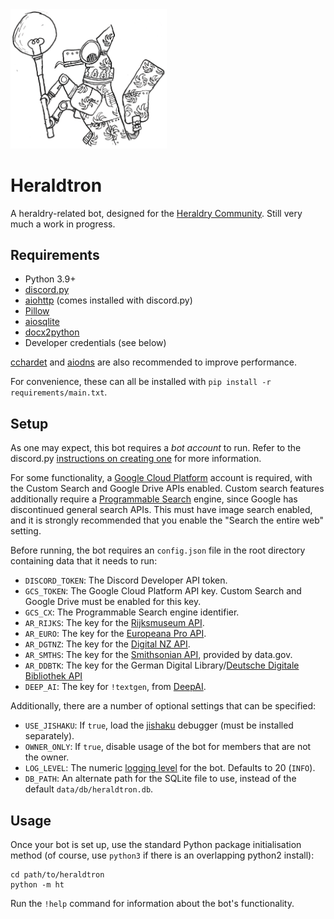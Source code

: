 <img src="media/robot.png" width="250" alt="Heraldtron mascot">

# Heraldtron

A heraldry-related bot, designed for the [Heraldry Community](https://twitter.com/arm_yourselves). Still very much a work in progress.

## Requirements

* Python 3.9+
* [discord.py](https://pypi.org/project/discord.py/)
* [aiohttp](https://pypi.org/project/aiohttp/) (comes installed with discord.py)
* [Pillow](https://pypi.org/project/Pillow/)
* [aiosqlite](https://pypi.org/project/aiosqlite/)
* [docx2python](https://pypi.org/project/docx2python/)
* Developer credentials (see below)

[cchardet](https://pypi.org/project/cchardet/) and [aiodns](https://pypi.org/project/aiodns/) are also recommended to improve performance.

For convenience, these can all be installed with `pip install -r requirements/main.txt`. 

## Setup

As one may expect, this bot requires a *bot account* to run. Refer to the discord.py [instructions on creating one](https://discordpy.readthedocs.io/en/stable/discord.html) for more information. 

For some functionality, a [Google Cloud Platform](https://cloud.google.com) account is required, with the Custom Search and Google Drive APIs enabled. Custom search features additionally require a [Programmable Search](https://programmablesearchengine.google.com/about/) engine, since Google has discontinued general search APIs. This must have image search enabled, and it is strongly recommended that you enable the "Search the entire web" setting.

Before running, the bot requires an `config.json` file in the root directory containing data that it needs to run:

* `DISCORD_TOKEN`: The Discord Developer API token.
* `GCS_TOKEN`: The Google Cloud Platform API key. Custom Search and Google Drive must be enabled for this key.
* `GCS_CX`: The Programmable Search engine identifier.
* `AR_RIJKS`: The key for the [Rijksmuseum API](https://data.rijksmuseum.nl/object-metadata/api/).
* `AR_EURO`: The key for the [Europeana Pro API](https://pro.europeana.eu/page/apis).
* `AR_DGTNZ`: The key for the [Digital NZ API](https://digitalnz.org/developers).
* `AR_SMTHS`: The key for the [Smithsonian API](http://edan.si.edu/openaccess/apidocs/), provided by data.gov.
* `AR_DDBTK`: The key for the German Digital Library/[Deutsche Digitale Bibliothek API](https://labs.deutsche-digitale-bibliothek.de/app/ddbapi/)
* `DEEP_AI`: The key for `!textgen`, from [DeepAI](https://deepai.org/).

Additionally, there are a number of optional settings that can be specified:

* `USE_JISHAKU`: If `true`, load the [jishaku](https://github.com/Gorialis/jishaku) debugger (must be installed separately). 
* `OWNER_ONLY`: If `true`, disable usage of the bot for members that are not the owner. 
* `LOG_LEVEL`: The numeric [logging level](https://docs.python.org/3/library/logging.html#levels) for the bot. Defaults to 20 (`INFO`).
* `DB_PATH`: An alternate path for the SQLite file to use, instead of the default `data/db/heraldtron.db`.

## Usage

Once your bot is set up, use the standard Python package initialisation method (of course, use `python3` if there is an overlapping python2 install): 

```
cd path/to/heraldtron
python -m ht
```

Run the `!help` command for information about the bot's functionality.